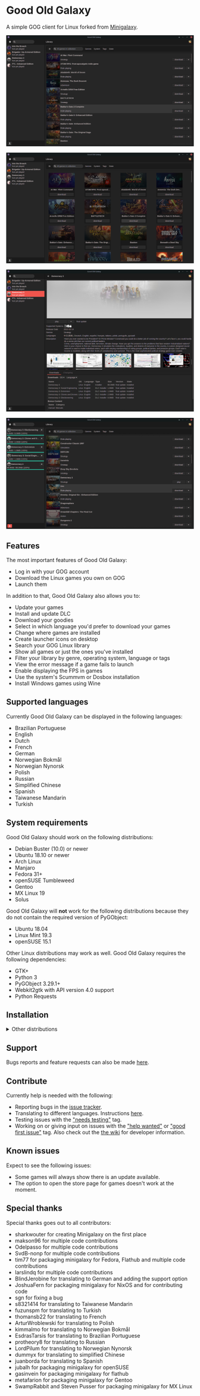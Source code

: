 # Good Old Galaxy

A simple GOG client for Linux forked from [Minigalaxy](https://github.com/sharkwouter/minigalaxy).

![screenshot](screenshot.jpg?raw=true)

![screenshot-grid](screenshot-grid.jpg?raw=true)

![screenshot-details](screenshot-details.jpg?raw=true)

![screenshot-downloads](screenshot-downloads.jpg?raw=true)

## Features

The most important features of Good Old Galaxy:

- Log in with your GOG account
- Download the Linux games you own on GOG
- Launch them

In addition to that, Good Old Galaxy also allows you to:

- Update your games
- Install and update DLC
- Download your goodies
- Select in which language you'd prefer to download your games
- Change where games are installed
- Create launcher icons on desktop
- Search your GOG Linux library
- Show all games or just the ones you've installed
- Filter your library by genre, operating system, language or tags
- View the error message if a game fails to launch
- Enable displaying the FPS in games
- Use the system's Scummvm or Dosbox installation
- Install Windows games using Wine

## Supported languages

Currently Good Old Galaxy can be displayed in the following languages:
- Brazilian Portuguese
- English
- Dutch
- French
- German
- Norwegian Bokmål
- Norwegian Nynorsk
- Polish
- Russian
- Simplified Chinese
- Spanish
- Taiwanese Mandarin
- Turkish

## System requirements

Good Old Galaxy should work on the following distributions:

- Debian Buster (10.0) or newer
- Ubuntu 18.10 or newer
- Arch Linux
- Manjaro
- Fedora 31+
- openSUSE Tumbleweed
- Gentoo
- MX Linux 19
- Solus

Good Old Galaxy will **not** work for the following distributions because they do not contain the required version of PyGObject:

- Ubuntu 18.04
- Linux Mint 19.3
- openSUSE 15.1

Other Linux distributions may work as well. Good Old Galaxy requires the following dependencies:

- GTK+
- Python 3
- PyGObject 3.29.1+
- Webkit2gtk with API version 4.0 support
- Python Requests

## Installation

<details><summary>Other distributions</summary>

On other distributions Good Old Galaxy can be downloaded and started with the following commands:
<pre>
git clone https://github.com/mdgomes/goodoldgalaxy.git
cd goodoldgalaxy
bin/goodoldgalaxy
</pre>

This will be the development version. Alternatively a tarball of a specific release can be downloaded from the <a href="https://github.com/mdgomes/goodoldgalaxy/releases">releases page</a>.
</details>

## Support
Bugs reports and feature requests can also be made [here](https://github.com/mdgomes/goodoldgalaxy/issues).

## Contribute

Currently help is needed with the following:

- Reporting bugs in the [issue tracker](https://github.com/mdgomes/goodoldgalaxy/issues).
- Translating to different languages. Instructions [here](https://github.com/mdgomes/goodoldgalaxy/wiki/Translating-goodoldgalaxy).
- Testing issues with the ["needs testing"](https://github.com/mdgomes/goodoldgalaxy/issues?q=is%3Aissue+is%3Aopen+label%3A%22needs+testing%22) tag. 
- Working on or giving input on issues with the ["help wanted"](https://github.com/mdgomes/goodoldgalaxy/issues?q=is%3Aissue+is%3Aopen+label%3A%22help+wanted%22) or ["good first issue"](https://github.com/mdgomes/goodoldgalaxy/issues?q=is%3Aissue+is%3Aopen+label%3A%22good+first+issue%22) tag. Also check out the [the wiki](https://github.com/mdgomes/goodoldgalaxy/wiki/Developer-information) for developer information.

## Known issues

Expect to see the following issues:

* Some games will always show there is an update available.
* The option to open the store page for games doesn't work at the moment.

## Special thanks

Special thanks goes out to all contributors:

- sharkwouter for creating Minigalaxy on the first place
- makson96 for multiple code contributions
- Odelpasso for multiple code contributions
- SvdB-nonp for multiple code contributions
- tim77 for packaging minigalaxy for Fedora, Flathub and multiple code contributions
- larslindq for multiple code contributions
- BlindJerobine for translating to German and adding the support option
- JoshuaFern for packaging minigalaxy for NixOS and for contributing code
- sgn for fixing a bug
- s8321414 for translating to Taiwanese Mandarin
- fuzunspm for translating to Turkish
- thomansb22 for translating to French
- ArturWroblewski for translating to Polish
- kimmalmo for translating to Norwegian Bokmål
- EsdrasTarsis for translating to Brazilian Portuguese
- protheory8 for translating to Russian
- LordPilum for translating to Norwegian Nynorsk
- dummyx for translating to simplified Chinese
- juanborda for translating to Spanish
- jubalh for packaging minigalaxy for openSUSE
- gasinvein for packaging minigalaxy for flathub
- metafarion for packaging minigalaxy for Gentoo
- SwampRabbit and Steven Pusser for packaging minigalaxy for MX Linux
